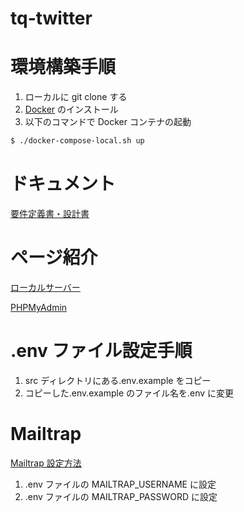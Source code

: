 # tq-twitter

# 環境構築手順

1. ローカルに git clone する
2. [Docker]() のインストール
3. 以下のコマンドで Docker コンテナの起動

```bash
$ ./docker-compose-local.sh up
```

# ドキュメント

[要件定義書・設計書](https://www.notion.so/Twitter-3333e77a9d8842789957ce3f23046446)

# ページ紹介

[ローカルサーバー](http://localhost:8080)

[PHPMyAdmin](http://localhost:3306)

# .env ファイル設定手順

1. src ディレクトリにある.env.example をコピー
2. コピーした.env.example のファイル名を.env に変更

# Mailtrap

[Mailtrap 設定方法](https://taupe.site/entry/mailtrap/)

1. .env ファイルの MAILTRAP_USERNAME に設定
2. .env ファイルの MAILTRAP_PASSWORD に設定
